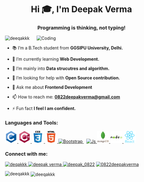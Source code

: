 <h1 align="center">Hi 🎓, I'm Deepak Verma</h1>
<h3 align="center">Programming is thinking, not typing!</h3>
<img align="right" alt="Coding" width="400" src="https://user-images.githubusercontent.com/78724676/107845321-998ad500-6e00-11eb-8f60-a90db837bdb2.gif">

<p align="left"> <img src="https://komarev.com/ghpvc/?username=deeqakkk&label=Profile%20views&color=0e75b6&style=flat" alt="deeqakkk" /> </p>

- 📚 I’m a B.Tech student from **GGSIPU University, Delhi.**

- 🌱 I’m currently learning **Web Development.**

- 👯 I’m mainly into **Data strucutres and algorithm.**

- 🤝 I’m looking for help with **Open Source contribution.**

- 💬 Ask me about **Frontend Development**

- 📫 How to reach me: **0822deepakverma@gmail.com**

- ⚡ Fun fact **I feel I am confident.**




<h3 align="left">Languages and Tools:</h3>
<p align="left">
<a href="https://www.cprogramming.com/" target="_blank"> <img src="https://raw.githubusercontent.com/devicons/devicon/master/icons/c/c-original.svg" alt="c" width="40" height="40"/> 
</a> 
<a href="https://www.w3schools.com/cpp/" target="_blank"> <img src="https://raw.githubusercontent.com/devicons/devicon/master/icons/cplusplus/cplusplus-original.svg" alt="cplusplus" width="40" height="40"/>
</a> 
<a href="https://www.w3schools.com/css/" target="_blank"> <img src="https://raw.githubusercontent.com/devicons/devicon/master/icons/css3/css3-original-wordmark.svg" alt="css3" width="40" height="40"/> </a> 
<a href="https://www.w3.org/html/" target="_blank"> <img src="https://raw.githubusercontent.com/devicons/devicon/master/icons/html5/html5-original-wordmark.svg" alt="html5" width="40" height="40"/>
</a> 
<a href="https://getbootstrap.com/" target="_blank"> <img src="https://cdn.worldvectorlogo.com/logos/bootstrap-4.svg" alt="Bootstrap" 
width="40" height="40"/>
</a>  &nbsp;
<a href="https://www.javascript.com" target="_blank"> <img src="https://cdn.worldvectorlogo.com/logos/logo-javascript.svg" alt="Js" width="40" height="40"/>
</a>
  <a href="https://www.mongodb.com/" target="_blank"> <img src="https://raw.githubusercontent.com/devicons/devicon/master/icons/mongodb/mongodb-original-wordmark.svg" alt="mongodb" width="40" height="40"/> </a> <a href="https://nodejs.org" target="_blank"> <img src="https://raw.githubusercontent.com/devicons/devicon/master/icons/nodejs/nodejs-original-wordmark.svg" alt="nodejs" width="40" height="40"/> </a> <a href="https://reactjs.org/" target="_blank"> <img src="https://raw.githubusercontent.com/devicons/devicon/master/icons/react/react-original-wordmark.svg" alt="react" width="40" height="40"/> </a> </p>
</p>
<h3 align="left">Connect with me:</h3>
<p align="left">
<a href="https://twitter.com/deeqakkk" target="blank"><img  src="https://cdn.jsdelivr.net/npm/simple-icons@3.0.1/icons/twitter.svg" alt="deqakkk" height="30" width="40" >
<a href="https://www.linkedin.com/in/deeqakkk/" target="blank"><img  src="https://cdn.jsdelivr.net/npm/simple-icons@3.0.1/icons/linkedin.svg" alt="deepak verma" height="30" width="40" >
<a href="https://www.codechef.com/users/deepak_0822" target="blank"><img  src="https://cdn.jsdelivr.net/npm/simple-icons@3.1.0/icons/codechef.svg" alt="deepak_0822" height="30" width="40" ></a>
<a href="https://www.hackerrank.com/0822deepakverma" target="blank"><img  src="https://cdn.jsdelivr.net/npm/simple-icons@3.0.1/icons/hackerrank.svg" alt="0822deepakverma" height="30" width="40" /></a>


<p><img align="left" src="https://github-readme-stats.vercel.app/api/top-langs?username=deeqakkk&show_icons=true&locale=en&layout=compact" alt="deeqakkk" /></p>

<p>&nbsp;<img align="center" src="https://github-readme-stats.vercel.app/api?username=deeqakkk&show_icons=true&locale=en" alt="deeqakkk" /></p>

